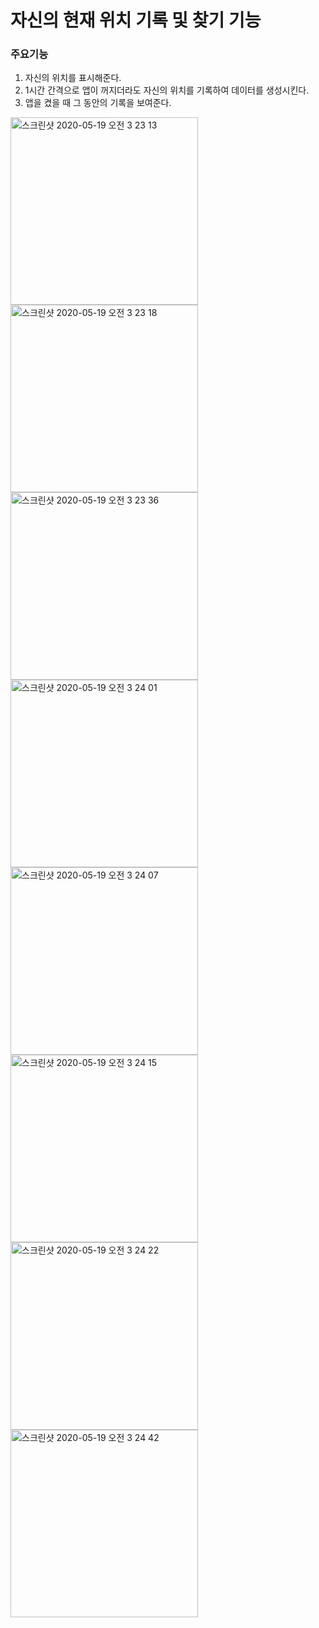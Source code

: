 # 자신의 현재 위치 기록 및 찾기 기능
 
### 주요기능

  1. 자신의 위치를 표시해준다.
  2. 1시간 간격으로 앱이 꺼지더라도 자신의 위치를 기록하여 데이터를 생성시킨다.
  3. 앱을 켰을 때 그 동안의 기록을 보여준다.
<img width="300" alt="스크린샷 2020-05-19 오전 3 23 13" src="https://user-images.githubusercontent.com/47051379/82246899-7ec62580-9980-11ea-812e-dfe1a057748c.png">
<img width="300" alt="스크린샷 2020-05-19 오전 3 23 18" src="https://user-images.githubusercontent.com/47051379/82246903-808fe900-9980-11ea-81cd-9a1b76ebb0a8.png">
<img width="300" alt="스크린샷 2020-05-19 오전 3 23 36" src="https://user-images.githubusercontent.com/47051379/82246904-81287f80-9980-11ea-9668-7209bc358d5f.png">
<img width="300" alt="스크린샷 2020-05-19 오전 3 24 01" src="https://user-images.githubusercontent.com/47051379/82246906-81287f80-9980-11ea-9e77-09065be4306c.png">
<img width="300" alt="스크린샷 2020-05-19 오전 3 24 07" src="https://user-images.githubusercontent.com/47051379/82246907-81c11600-9980-11ea-8115-3f52bfe18064.png">
<img width="300" alt="스크린샷 2020-05-19 오전 3 24 15" src="https://user-images.githubusercontent.com/47051379/82246910-8259ac80-9980-11ea-8f6d-6b74ac77b123.png">
<img width="300" alt="스크린샷 2020-05-19 오전 3 24 22" src="https://user-images.githubusercontent.com/47051379/82246912-82f24300-9980-11ea-83f0-27cd9e4ea584.png">
<img width="300" alt="스크린샷 2020-05-19 오전 3 24 42" src="https://user-images.githubusercontent.com/47051379/82246915-82f24300-9980-11ea-8573-6e8686de089b.png">
